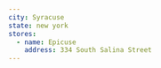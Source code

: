 ```yaml
---
city: Syracuse
state: new york
stores:
  - name: Epicuse
    address: 334 South Salina Street
---
```


